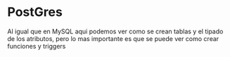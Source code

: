 # PostGres
Al igual que en MySQL aqui podemos ver como se crean tablas y el tipado de los atributos, 
pero lo mas importante es que se puede ver como crear funciones y triggers

